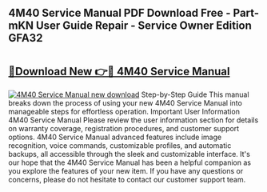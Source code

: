 ## 4M40 Service Manual PDF Download Free - Part-mKN User Guide Repair - Service Owner Edition GFA32

# <h2><a href="http://bc63061.oget.top/?id=4M40+Service+Manual">🔗Download New 👉🔴 4M40 Service Manual</a></h2>

[![4M40 Service Manual new download](https://i.imgur.com/5g1atiW.png)](http://bc63061.oget.top/?id=4M40+Service+Manual)
Step-by-Step Guide This manual breaks down the process of using your new 4M40 Service Manual into manageable steps for effortless operation. Important User Information 4M40 Service Manual Please review the user information section for details on warranty coverage, registration procedures, and customer support options. 4M40 Service Manual advanced features include image recognition, voice commands, customizable profiles, and automatic backups, all accessible through the sleek and customizable interface. It's our hope that the 4M40 Service Manual has been a helpful companion as you explore the features of your new item. If you have any questions or concerns, please do not hesitate to contact our customer support team.
